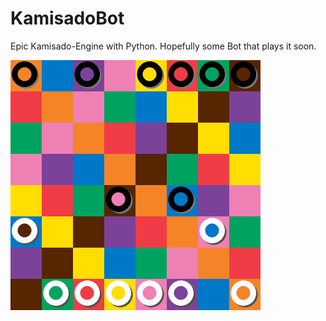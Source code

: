 # KamisadoBot

Epic Kamisado-Engine with Python. Hopefully some Bot that plays it soon.

<img src="src/image.png" width="400" height="400">

